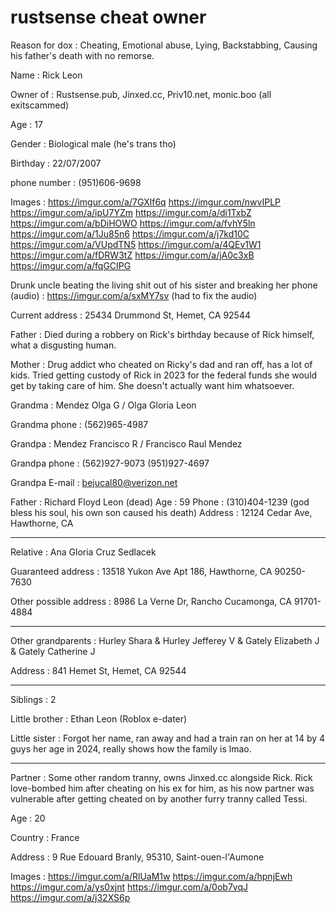 # rustsense cheat owner

Reason for dox : Cheating, Emotional abuse, Lying, Backstabbing, Causing his father's death with no remorse.

Name : Rick Leon

Owner of : Rustsense.pub, Jinxed.cc, Priv10.net, monic.boo (all exitscammed)

Age : 17

Gender : Biological male (he's trans tho)

Birthday : 22/07/2007

phone number : (951)606-9698

Images : https://imgur.com/a/7GXlf6q
         https://imgur.com/nwvIPLP
         https://imgur.com/a/ipU7YZm
         https://imgur.com/a/di1TxbZ
         https://imgur.com/a/bDiHOWO
         https://imgur.com/a/fvhY5ln
         https://imgur.com/a/1Ju85n6
         https://imgur.com/a/j7kd10C
         https://imgur.com/a/VUpdTN5
         https://imgur.com/a/4QEv1W1
         https://imgur.com/a/fDRW3tZ
         https://imgur.com/a/jA0c3xB
         https://imgur.com/a/fqGCIPG

Drunk uncle beating the living shit out of his sister and breaking her phone (audio) : https://imgur.com/a/sxMY7sv
(had to fix the audio)

Current address : 25434 Drummond St, Hemet, CA 92544

Father : Died during a robbery on Rick's birthday because of Rick himself, what a disgusting human.

Mother : Drug addict who cheated on Ricky's dad and ran off, has a lot of kids. Tried getting custody of Rick in 2023 for the federal funds she would get 
by taking care of him. She doesn't actually want him whatsoever.

Grandma : Mendez Olga G / Olga Gloria Leon

Grandma phone : (562)965-4987

Grandpa : Mendez Francisco R / Francisco Raul Mendez

Grandpa phone : (562)927-9073
                (951)927-4697

Grandpa E-mail : bejucal80@verizon.net

Father : Richard Floyd Leon (dead)
Age : 59
Phone : (310)404-1239 (god bless his soul, his own son caused his death)
Address : 12124 Cedar Ave, Hawthorne, CA

--------------------------------------------

Relative : Ana Gloria Cruz Sedlacek

Guaranteed address : 13518 Yukon Ave Apt 186, Hawthorne, CA 90250-7630

Other possible address : 8986 La Verne Dr, Rancho Cucamonga, CA 91701-4884

--------------------------------------------

Other grandparents :  Hurley Shara & Hurley Jefferey V & Gately Elizabeth J & Gately Catherine J

Address : 841 Hemet St, Hemet, CA 92544

--------------------------------------------

Siblings : 2

Little brother : Ethan Leon (Roblox e-dater)

Little sister : Forgot her name, ran away and had a train ran on her at 14 by 4 guys her age in 2024, really shows how the family is lmao.

--------------------------------------------

Partner : Some other random tranny, owns Jinxed.cc alongside Rick. Rick love-bombed him after cheating on his ex for him, as his now partner was vulnerable 
after getting cheated on by another furry tranny called Tessi.

Age : 20

Country : France

Address : 9 Rue Edouard Branly, 95310, Saint-ouen-l'Aumone

Images : https://imgur.com/a/RlUaM1w
         https://imgur.com/a/hpnjEwh
         https://imgur.com/a/ys0xjnt
         https://imgur.com/a/0ob7vqJ
         https://imgur.com/a/j32XS6p
